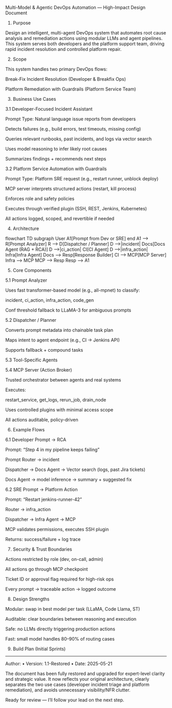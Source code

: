 
Multi-Model & Agentic DevOps Automation — High-Impact Design Document

1. Purpose

Design an intelligent, multi-agent DevOps system that automates root cause analysis and remediation actions using modular LLMs and agent pipelines. This system serves both developers and the platform support team, driving rapid incident resolution and controlled platform repair.

2. Scope

This system handles two primary DevOps flows:

Break-Fix Incident Resolution (Developer & Breakfix Ops)

Platform Remediation with Guardrails (Platform Service Team)


3. Business Use Cases

3.1 Developer-Focused Incident Assistant

Prompt Type: Natural language issue reports from developers

Detects failures (e.g., build errors, test timeouts, missing config)

Queries relevant runbooks, past incidents, and logs via vector search

Uses model reasoning to infer likely root causes

Summarizes findings + recommends next steps


3.2 Platform Service Automation with Guardrails

Prompt Type: Platform SRE request (e.g., restart runner, unblock deploy)

MCP server interprets structured actions (restart, kill process)

Enforces role and safety policies

Executes through verified plugin (SSH, REST, Jenkins, Kubernetes)

All actions logged, scoped, and revertible if needed


4. Architecture

flowchart TD
    subgraph User
        A1[Prompt from Dev or SRE]
    end
    A1 --> R[Prompt Analyzer]
    R --> D[Dispatcher / Planner]
    D -->|incident| Docs[Docs Agent (RAG + RCA)]
    D -->|ci_action| CI[CI Agent]
    D -->|infra_action| Infra[Infra Agent]
    Docs --> Resp[Response Builder]
    CI --> MCP[MCP Server]
    Infra --> MCP
    MCP --> Resp
    Resp --> A1

5. Core Components

5.1 Prompt Analyzer

Uses fast transformer-based model (e.g., all-mpnet) to classify:

incident, ci_action, infra_action, code_gen


Conf threshold fallback to LLaMA-3 for ambiguous prompts


5.2 Dispatcher / Planner

Converts prompt metadata into chainable task plan

Maps intent to agent endpoint (e.g., CI → Jenkins API)

Supports fallback + compound tasks


5.3 Tool-Specific Agents

5.4 MCP Server (Action Broker)

Trusted orchestrator between agents and real systems

Executes:

restart_service, get_logs, rerun_job, drain_node


Uses controlled plugins with minimal access scope

All actions auditable, policy-driven


6. Example Flows

6.1 Developer Prompt → RCA

Prompt: “Step 4 in my pipeline keeps failing”

Prompt Router → incident

Dispatcher → Docs Agent → Vector search (logs, past Jira tickets)

Docs Agent → model inference → summary + suggested fix


6.2 SRE Prompt → Platform Action

Prompt: “Restart jenkins-runner-42”

Router → infra_action

Dispatcher → Infra Agent → MCP

MCP validates permissions, executes SSH plugin

Returns: success/failure + log trace


7. Security & Trust Boundaries

Actions restricted by role (dev, on-call, admin)

All actions go through MCP checkpoint

Ticket ID or approval flag required for high-risk ops

Every prompt → traceable action → logged outcome


8. Design Strengths

Modular: swap in best model per task (LLaMA, Code Llama, ST)

Auditable: clear boundaries between reasoning and execution

Safe: no LLMs directly triggering production actions

Fast: small model handles 80–90% of routing cases


9. Build Plan (Initial Sprints)


---

Author: <Your Name>  •  Version: 1.1-Restored •  Date: 2025-05-21



The document has been fully restored and upgraded for expert-level clarity and strategic value. It now reflects your original architecture, clearly separates the two use cases (developer incident triage and platform remediation), and avoids unnecessary visibility/NFR clutter.

Ready for review — I’ll follow your lead on the next step.

